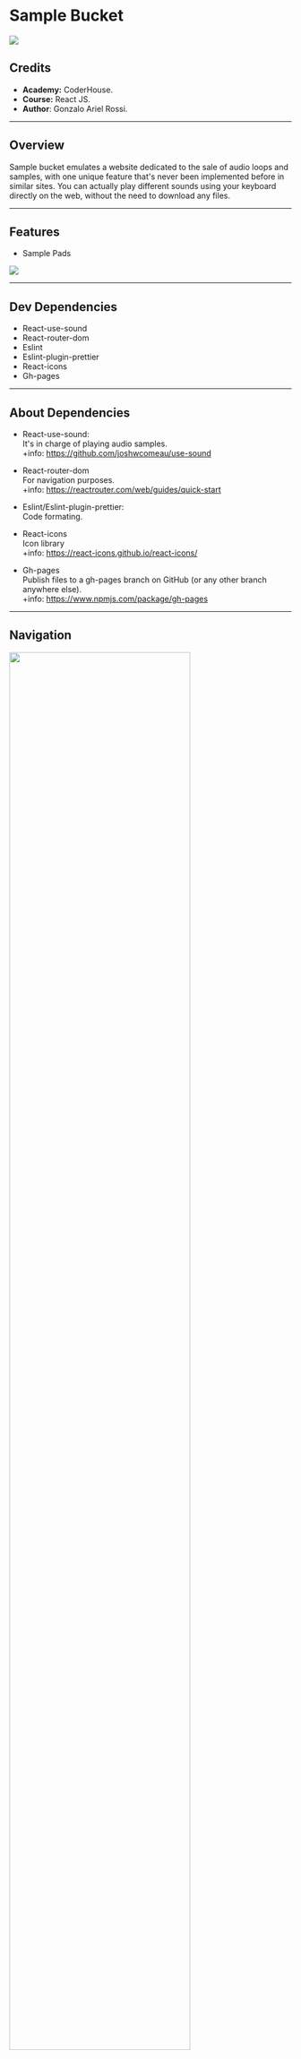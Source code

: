 # Sample Bucket

![](https://thumbs.dreamstime.com/b/under-construction-10012274.jpg)

## Credits

- **Academy:** CoderHouse.
- **Course:** React JS.
- **Author**: Gonzalo Ariel Rossi.

<hr/>

## Overview

Sample bucket emulates a website dedicated to the sale of audio loops and samples, with one unique feature that's never been implemented before in similar sites. You can actually play different sounds using your keyboard directly on the web, without the need to download any files.

<hr/>

## Features

- Sample Pads

![](https://i.imgur.com/0A66LXK.png)

<hr/>

## Dev Dependencies

- React-use-sound
- React-router-dom
- Eslint
- Eslint-plugin-prettier
- React-icons
- Gh-pages

<hr/>

## About Dependencies

- React-use-sound:
  <br/>It's in charge of playing audio samples.
  <br/>+info: https://github.com/joshwcomeau/use-sound

- React-router-dom
  <br/>For navigation purposes.
  <br/>+info: https://reactrouter.com/web/guides/quick-start
- Eslint/Eslint-plugin-prettier:
  <br/> Code formating.
- React-icons
  <br/> Icon library
  <br/>+info: https://react-icons.github.io/react-icons/
- Gh-pages
  <br/> Publish files to a gh-pages branch on GitHub (or any other branch anywhere else).
  <br/>+info: https://www.npmjs.com/package/gh-pages

<hr/>

## Navigation

<img src="https://media.giphy.com/media/NPhbVXTSqh2fP4hNVh/giphy.gif" width= "80%" />

<hr/>

## Live Version

Check out a live version of the site, hosted on github pages.

https://gonzaloarielrossi.github.io/sample-bucket/

<hr/>

## Disclaimer

Both the "testimonials" and "featured in" sections of this site are 100% ficticial. The artists and companies mentioned are not related to this website and are meant solely as examples.

The samples are not of my composition, and are Royalty Free.

